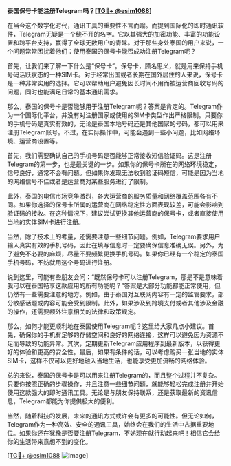 **泰国保号卡能注册Telegram吗？[[TG💪+ @esim1088](https://t.me/s/esim1088)]**

在当今这个数字化时代，通讯工具的重要性不言而喻。而提到国际化的即时通讯软件，Telegram无疑是一个绕不开的名字。它以其强大的加密功能、丰富的功能设置和跨平台支持，赢得了全球无数用户的青睐。对于那些身处泰国的用户来说，一个问题常常困扰着他们：使用泰国的保号卡能否成功注册Telegram呢？

首先，让我们来了解一下什么是“保号卡”。保号卡，顾名思义，就是用来保持手机号码活跃状态的一种SIM卡。对于经常出国或者长期在国外居住的人来说，保号卡是一种非常实用的选择。它可以帮助用户避免因长时间不用而被运营商回收号码的问题，同时也能满足日常的基本通讯需求。

那么，泰国的保号卡是否能够用于注册Telegram呢？答案是肯定的。Telegram作为一个国际化平台，并没有对注册国家或使用的SIM卡类型作出严格限制。只要你的手机号码是真实有效的，无论是泰国本地号码还是其他国家的号码，都可以用来注册Telegram账号。不过，在实际操作中，可能会遇到一些小问题，比如网络环境、运营商设置等。

首先，我们需要确认自己的手机号码是否能够正常接收短信验证码。这是注册Telegram的第一步，也是最关键的一步。如果你的保号卡所在的网络环境稳定，信号良好，通常不会有问题。但如果你发现无法收到验证码短信，可能是因为当地的网络信号不佳或者是运营商对某些服务进行了限制。

此外，泰国的电信市场竞争激烈，各大运营商的服务质量和网络覆盖范围各有不同。如果你选择的保号卡所属的运营商在网络稳定性方面表现较差，可能会影响到验证码的接收。在这种情况下，建议尝试更换其他运营商的保号卡，或者直接使用当地的实体SIM卡进行注册。

当然，除了技术上的考量，还需要注意一些细节问题。例如，Telegram要求用户输入真实有效的手机号码，因此在填写信息时一定要确保信息准确无误。另外，为了避免不必要的麻烦，尽量不要频繁更换手机号码。如果你已经有一个稳定的泰国手机号码，不妨就用这个号码进行注册。

说到这里，可能有些朋友会问：“既然保号卡可以注册Telegram，那是不是意味着我可以在泰国畅享这款应用的所有功能呢？”答案是大部分功能都能正常使用，但仍然有一些需要注意的地方。例如，由于泰国对互联网内容有一定的监管要求，部分敏感话题或内容可能会受到限制。此外，如果涉及到跨境支付或者其他涉及金融的操作，还需要额外注意相关的法律和政策规定。

那么，如何才能更顺利地在泰国使用Telegram呢？这里给大家几点小建议。首先，确保你的手机有足够的存储空间和良好的网络连接，这样可以避免因为资源不足而导致的功能异常。其次，定期更新Telegram应用程序到最新版本，以获得更好的体验和更高的安全性。最后，如果有条件的话，可以考虑购买一张当地的实体SIM卡，这样不仅可以更好地融入当地生活，也能享受更加流畅的网络体验。

总的来说，泰国的保号卡是可以用来注册Telegram的，而且整个过程并不复杂。只要你按照正确的步骤操作，并且注意一些细节问题，就能够轻松完成注册并开始使用这款强大的即时通讯工具。无论是与朋友保持联系，还是获取最新的资讯信息，Telegram都能为你提供极大的便利。

当然，随着科技的发展，未来的通讯方式或许会有更多的可能性。但无论如何，Telegram作为一种高效、安全的通讯工具，始终会在我们的生活中占据重要地位。如果你还在犹豫是否要注册Telegram，不妨现在就行动起来吧！相信它会给你的生活带来意想不到的变化。

[[TG💪+ @esim1088](https://t.me/s/esim1088) ![Image](https://i.postimg.cc/4NQfJmqS/Snipaste-2025-05-13-00-14-12.png)]